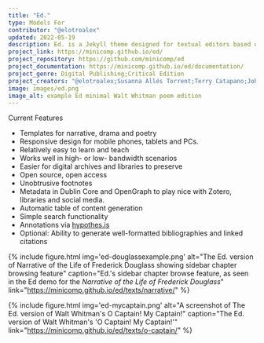 ```yaml
---
title: "Ed."
type: Models For
contributor: "@elotroalex"
updated: 2022-05-19
description: Ed. is a Jekyll theme designed for textual editors based on minimal computing principles, and focused on legibility, durability, ease and flexibility.
project_link: https://minicomp.github.io/ed/
project_repository: https://github.com/minicomp/ed
project_documentation: https://minicomp.github.io/ed/documentation/
project_genre: Digital Publishing;Critical Edition
project_creators: "@elotroalex;Susanna Allés Torrent;Terry Catapano;Johann Gillium"
image: images/ed.png
image_alt: example Ed minimal Walt Whitman poem edition
---
```


Current Features

- Templates for narrative, drama and poetry
- Responsive design for mobile phones, tablets and PCs.
- Relatively easy to learn and teach
- Works well in high- or low- bandwidth scenarios
- Easier for digital archives and libraries to preserve
- Open source, open access
- Unobtrusive footnotes
- Metadata in Dublin Core and OpenGraph to play nice with Zotero, libraries and social media.
- Automatic table of content generation
- Simple search functionality
- Annotations via [hypothes.is](hypothes.is)
- Optional: Ability to generate well-formatted bibliographies and linked citations

{% include figure.html img='ed-douglassexample.png' alt="The Ed. version of Narrative of the Life of Frederick Douglass showing sidebar chapter browsing feature" caption="Ed.'s sidebar chapter browse feature, as seen in the Ed demo for the *Narrative of the Life of Frederick Douglass*" link="https://minicomp.github.io/ed/texts/narrative/" %}

{% include figure.html img='ed-mycaptain.png' alt="A screenshot of The Ed. version of Walt Whitman's O Captain! My Captain!" caption="The Ed. version of Walt Whitman's 'O Captain! My Captain!'" link="https://minicomp.github.io/ed/texts/o-captain/" %}